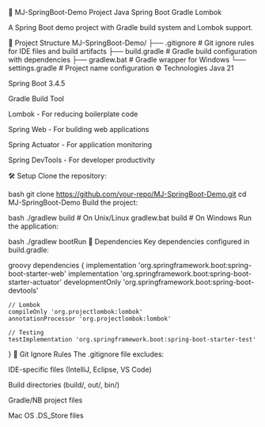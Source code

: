 🚀 MJ-SpringBoot-Demo Project
Java
Spring Boot
Gradle
Lombok

A Spring Boot demo project with Gradle build system and Lombok support.

📁 Project Structure
MJ-SpringBoot-Demo/
├── .gitignore          # Git ignore rules for IDE files and build artifacts
├── build.gradle        # Gradle build configuration with dependencies
├── gradlew.bat         # Gradle wrapper for Windows
└── settings.gradle     # Project name configuration
⚙️ Technologies
Java 21

Spring Boot 3.4.5

Gradle Build Tool

Lombok - For reducing boilerplate code

Spring Web - For building web applications

Spring Actuator - For application monitoring

Spring DevTools - For developer productivity

🛠️ Setup
Clone the repository:

bash
git clone https://github.com/your-repo/MJ-SpringBoot-Demo.git
cd MJ-SpringBoot-Demo
Build the project:

bash
./gradlew build  # On Unix/Linux
gradlew.bat build # On Windows
Run the application:

bash
./gradlew bootRun
🔧 Dependencies
Key dependencies configured in build.gradle:

groovy
dependencies {
    implementation 'org.springframework.boot:spring-boot-starter-web'
    implementation 'org.springframework.boot:spring-boot-starter-actuator'
    developmentOnly 'org.springframework.boot:spring-boot-devtools'
    
    // Lombok
    compileOnly 'org.projectlombok:lombok'
    annotationProcessor 'org.projectlombok:lombok'
    
    // Testing
    testImplementation 'org.springframework.boot:spring-boot-starter-test'
}
🚫 Git Ignore Rules
The .gitignore file excludes:

IDE-specific files (IntelliJ, Eclipse, VS Code)

Build directories (build/, out/, bin/)

Gradle/NB project files

Mac OS .DS_Store files
